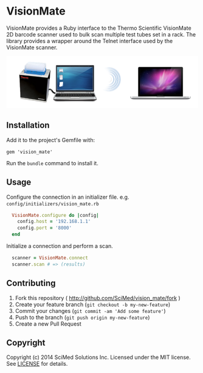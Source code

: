 # VisionMate

VisionMate provides a Ruby interface to the Thermo Scientific VisionMate 2D
barcode scanner used to bulk scan multiple test tubes set in a rack. The library
provides a wrapper around the Telnet interface used by the VisionMate scanner.

![Workflow Example](assets/images/vision_mate_workflow.png)

## Installation

Add it to the project's Gemfile with:

    gem 'vision_mate'

Run the `bundle` command to install it.

## Usage

Configure the connection in an initializer file. e.g.
`config/initializers/vision_mate.rb`

```Ruby
  VisionMate.configure do |config|
    config.host = '192.168.1.1'
    config.port = '8000'
  end
```

Initialize a connection and perform a scan.

```Ruby
  scanner = VisionMate.connect
  scanner.scan # => (results)
```

## Contributing

1. Fork this repository ( http://github.com/SciMed/vision_mate/fork )
2. Create your feature branch (`git checkout -b my-new-feature`)
3. Commit your changes (`git commit -am 'Add some feature'`)
4. Push to the branch (`git push origin my-new-feature`)
5. Create a new Pull Request

## Copyright

Copyright (c) 2014 SciMed Solutions Inc. Licensed under the MIT license. See
[LICENSE](LICENSE.txt) for details.

